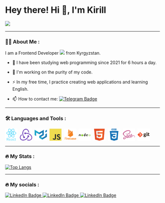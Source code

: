 <div id="header" align="left">
  <h1>
    Hey there! Hi
    <g-emoji class="g-emoji" alias="wave" fallback-src="https://github.githubassets.com/images/icons/emoji/unicode/1f44b.png">👋</g-emoji>,
    I'm Kirill
  </h1>
  <img src="https://media.giphy.com/media/vzO0Vc8b2VBLi/giphy.gif" width="400"/>
</div>

---

### :man_technologist: About Me :
I am a Frontend Developer <img src="https://media.giphy.com/media/WUlplcMpOCEmTGBtBW/giphy.gif" width="30"> from Kyrgyzstan.
- :telescope: I have been studying web programming since 2021 for 6 hours a day.

- :seedling: I'm working on the purity of my code.

- :zap: In my free time, I practice creating web applications and learning English.

- :mailbox: How to contact me: [![Telegram Badge](https://img.shields.io/badge/-undefined_deve1oper-blue?style=flat&logo=telegram&logoColor=white)](https://t.me/Kirill2657)

---

### :hammer_and_wrench: Languages and Tools :
<div>
  <img src="https://github.com/devicons/devicon/blob/master/icons/react/react-original-wordmark.svg" title="React" alt="React" width="40" height="40"/>&nbsp;
  <img src="https://github.com/devicons/devicon/blob/master/icons/redux/redux-original.svg" title="Redux" alt="Redux " width="40" height="40"/>&nbsp;
  <img src="https://github.com/devicons/devicon/blob/master/icons/materialui/materialui-original.svg" title="Material UI" alt="Material UI" width="40" height="40"/>&nbsp;
  <img src="https://github.com/devicons/devicon/blob/master/icons/javascript/javascript-original.svg" title="JavaScript" alt="JavaScript" width="40" height="40"/>&nbsp;
  <img src="https://github.com/devicons/devicon/blob/master/icons/firebase/firebase-plain-wordmark.svg" title="Firebase" alt="Firebase" width="40" height="40"/>&nbsp;
  <img src="https://github.com/devicons/devicon/blob/master/icons/nodejs/nodejs-original-wordmark.svg" title="NodeJS" alt="NodeJS" width="40" height="40"/>&nbsp;
  <img src="https://github.com/devicons/devicon/blob/master/icons/html5/html5-original.svg" title="HTML5" alt="HTML" width="40" height="40"/>&nbsp;
  <img src="https://github.com/devicons/devicon/blob/master/icons/css3/css3-plain-wordmark.svg"  title="CSS3" alt="CSS" width="40" height="40"/>&nbsp;
  <img src="https://github.com/devicons/devicon/blob/master/icons/sass/sass-original.svg"  title="SASS" alt="SASS" width="40" height="40"/>&nbsp;
  <img src="https://github.com/devicons/devicon/blob/master/icons/git/git-original-wordmark.svg" title="Git" **alt="Git" width="40" height="40"/>
</div>

---

### :fire: My Stats :

[![Top Langs](https://github-readme-stats.vercel.app/api/top-langs/?username=Undefined-deve1oper&layout=compact&theme=vision-friendly-dark)](https://github.com/anuraghazra/github-readme-stats)

---

### :fire: My socials :
<div id="badges">
  <a href="linkedin.com/in/кирилл-кононов-581364259">
    <img src="https://img.shields.io/badge/LinkedIn-black?style=for-the-badge&logo=linkedin&logoColor=blue" alt="LinkedIn Badge"/>
  </a>
  <a href="https://www.instagram.com/undefined_deve1oper/">
    <img src="https://img.shields.io/badge/INSTAGRAM-black?style=for-the-badge&logo=instagram&logoColor=B4068E" alt="LinkedIn Badge"/>
  </a>
    <a href="https://t.me/Kirill2657">
    <img src="https://img.shields.io/badge/TELEGRAM-black?style=for-the-badge&logo=telegram&logoColor=27A0D9" alt="LinkedIn Badge"/>
  </a>
</div>
